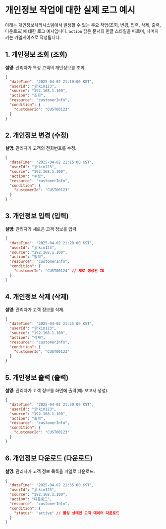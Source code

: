 # 개인정보 작업에 대한 실제 로그 예시

아래는 개인정보처리시스템에서 발생할 수 있는 주요 작업(조회, 변경, 입력, 삭제, 출력, 다운로드)에 대한 로그 예시입니다. `action` 값은 문서의 한글 스타일을 따르며, 나머지 키는 카멜케이스로 작성됩니다.

## 1. 개인정보 조회 (조회)

**설명**: 관리자가 특정 고객의 개인정보를 조회.

```json
{
  "dateTime": "2025-04-02 21:10:00 KST",
  "userId": "jhkim123",
  "source": "192.168.1.100",
  "action": "조회",
  "resource": "customerInfo",
  "condition": {
    "customerId": "CUST00123"
  }
}
```

## 2. 개인정보 변경 (수정)

**설명**: 관리자가 고객의 전화번호를 수정.

```json
{
  "dateTime": "2025-04-02 21:15:00 KST",
  "userId": "jhkim123",
  "source": "192.168.1.100",
  "action": "수정",
  "resource": "customerInfo",
  "condition": {
    "customerId": "CUST00123"
  }
}
```

## 3. 개인정보 입력 (입력)

**설명**: 관리자가 새로운 고객 정보를 입력.

```json
{
  "dateTime": "2025-04-02 21:20:00 KST",
  "userId": "jhkim123",
  "source": "192.168.1.100",
  "action": "입력",
  "resource": "customerInfo",
  "condition": {
    "customerId": "CUST00124" // 새로 생성된 ID
  }
}
```

## 4. 개인정보 삭제 (삭제)

**설명**: 관리자가 고객 정보를 삭제.

```json
{
  "dateTime": "2025-04-02 21:25:00 KST",
  "userId": "jhkim123",
  "source": "192.168.1.100",
  "action": "삭제",
  "resource": "customerInfo",
  "condition": {
    "customerId": "CUST00123"
  }
}
```

## 5. 개인정보 출력 (출력)

**설명**: 관리자가 고객 정보를 화면에 출력(예: 보고서 생성).

```json
{
  "dateTime": "2025-04-02 21:30:00 KST",
  "userId": "jhkim123",
  "source": "192.168.1.100",
  "action": "출력",
  "resource": "customerInfo",
  "condition": {
    "customerId": "CUST00123"
  }
}
```

## 6. 개인정보 다운로드 (다운로드)

**설명**: 관리자가 고객 정보 목록을 파일로 다운로드.

```json
{
  "dateTime": "2025-04-02 21:35:00 KST",
  "userId": "jhkim123",
  "source": "192.168.1.100",
  "action": "다운로드",
  "resource": "customerInfo",
  "condition": {
    "status": "active" // 활성 상태인 고객 데이터 다운로드
  }
}
```
